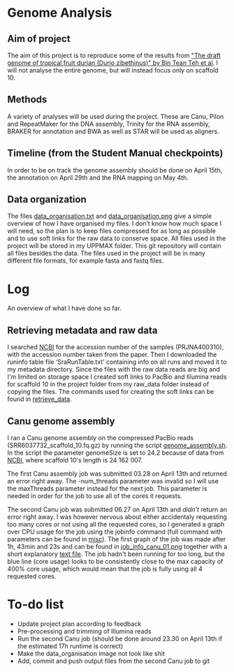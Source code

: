 # Genome Analysis

## Aim of project
The aim of this project is to reproduce some of the results from ["The draft genome of tropical fruit durian (Durio zibethinus)" by Bin Tean Teh et al](https://www.nature.com/articles/ng.3972/). I will not analyse the entire genome, but will instead focus only on scaffold 10.

## Methods
A variety of analyses will be used during the project. These are Canu, Pilon and RepeatMaker for the DNA assembly, Trinity for the RNA assembly, BRAKER for annotation and BWA as well as STAR will be used as aligners.

## Timeline (from the Student Manual checkpoints)
In order to be on track the genome assembly should be done on April 15th, the annotation on April 29th and the RNA mapping on May 4th.

## Data organization
The files [data_organisation.txt](data_organisation.txt) and [data_organisation.png](data_organisation.png) give a simple overview of how I have organised my files.
I don’t know how much space I will need, so the plan is to keep files compressed for as long as possible and to use soft links for the raw data to conserve space. All files used in the project will be stored in my UPPMAX folder. This git repository will contain all files besides the data. The files used in the project will be in many different file formats, for example fasta and fastq files.

# Log
An overview of what I have done so far.

## Retrieving metadata and raw data
I searched [NCBI](https://www.ncbi.nlm.nih.gov/sra) for the accession number of the samples (PRJNA400310), with the accession number taken from the paper. Then I downloaded the runinfo table file ‘SraRunTable.txt’ containing info on all runs and moved it to my metadata directory.
Since the files with the raw data reads are big and I'm limited on storage space I created soft links to PacBio and Illumina reads for scaffold 10 in the project folder from my raw_data folder instead of copying the files. The commands used for creating the soft links can be found in [retrieve_data](code/retrieve_data). 

## Canu genome assembly
I ran a Canu genome assembly on the compressed PacBio reads (SRR6037732_scaffold_10.fq.gz) by running the script [genome_assembly.sh](code/genome_assembly.sh). In the script the parameter genomeSize is set to 24.2 because of data from [NCBI](https://www.ncbi.nlm.nih.gov/Traces/wgs/NSDW01?display=contigs), where scaffold 10's length is 24 162 007.

The first Canu assembly job was submitted 03.28 on April 13th and returned an error right away. The -num_threads parameter was invalid so I will use the maxThreads parameter instead for the next job. This parameter is needed in order for the job to use all of the cores it requests.

The second Canu job was submitted 06.27 on April 13th and *didn't* return an error right away.
I was however nervous about either accidentaly requesting too many cores or not using all the requested cores, so I generated a graph over CPU usage for the job using the jobinfo command (full command with parameters can be found in [misc](code/misc)). The first graph of the job was made after 1h, 43min and 23s and can be found in [job_info_canu_01.png](job_info/job_info_canu_01.png) together with a short explanatory [text file](job_info/job_info_canu_01.txt). The job hadn't been running for too long, but the blue line (core usage) looks to be consistently close to the max capacity of 400% core usage, which would mean that the job is fully using all 4 requested cores.

# To-do list
* Update project plan according to feedback
* Pre-processing and trimming of Illumina reads
* Run the second Canu job (should be done around 23.30 on April 13th if the estimated 17h runtime is correct)
* Make the data_organisation image not look like shit
* Add, commit and push output files from the second Canu job to git
